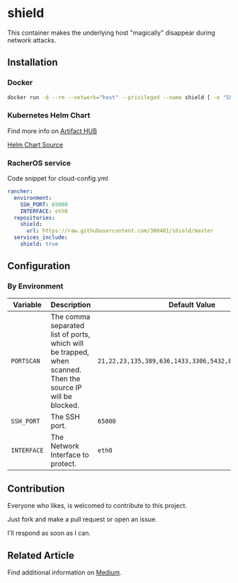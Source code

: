 # shield

This container makes the underlying host "magically" disappear during network attacks.

## Installation

### Docker

```bash
docker run -d --rm --network="host" --privileged --name shield [ -e "SSH_PORT=65000" -e "PORTSCAN=21,22,23,135,389,636,1433,3306,5432,8086,10000,25565" -e "INTERFACE=eth0" ] 300481/shield:0.1.5
```

### Kubernetes Helm Chart

Find more info on [Artifact HUB](https://artifacthub.io/packages/helm/dr300481/shield)

[Helm Chart Source](./charts/shield/README.md)

### RacherOS service

Code snippet for cloud-config.yml

```yaml
rancher:
  environment:
    SSH_PORT: 65000
    INTERFACE: eth0
  repositories:
    shield:
      url: https://raw.githubusercontent.com/300481/shield/master
  services_include:
    shield: true
```

## Configuration

### By Environment

|Variable|Description|Default Value|
|--------|-----------|-------------|
|`PORTSCAN`|The comma separated list of ports, which will be trapped, when scanned. Then the source IP will be blocked.|`21,22,23,135,389,636,1433,3306,5432,8086,10000,25565`|
|`SSH_PORT`|The SSH port.|`65000`|
|`INTERFACE`|The Network Interface to protect.|`eth0`|

## Contribution

Everyone who likes, is welcomed to contribute to this project.

Just fork and make a pull request or open an issue.

I'll respond as soon as I can.

## Related Article

Find additional information on [Medium](https://dennis-riemenschneider.medium.com/make-your-server-invisible-on-attacks-by-just-using-a-simple-docker-container-80d19f13c8f7).
